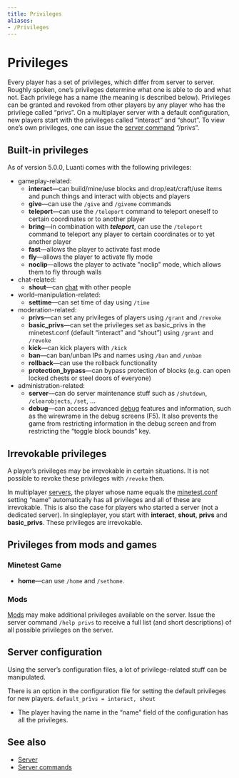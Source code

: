 ```yaml
---
title: Privileges
aliases:
- /Privileges
---
```


# Privileges

Every player has a set of privileges, which differ from server to server. Roughly spoken, one’s privileges determine what one is able to do and what not. Each privilege has a name (the meaning is described below). Privileges can be granted and revoked from other players by any player who has the privilege called “privs”. On a multiplayer server with a default configuration, new players start with the privileges called “interact” and “shout”. To view one’s own privileges, one can issue the [server command](/server-commands "Server commands") “/privs”.

Built-in privileges
-------------------

As of version 5.0.0, Luanti comes with the following privileges:

* gameplay-related:
  * **interact**—can build/mine/use blocks and drop/eat/craft/use items and punch things and interact with objects and players
  * **give**—can use the `/give` and `/giveme` commands
  * **teleport**—can use the `/teleport` command to teleport oneself to certain coordinates or to another player
  * **bring**—in combination with _**teleport**_, can use the `/teleport` command to teleport any player to certain coordinates or to yet another player
  * **fast**—allows the player to activate fast mode
  * **fly**—allows the player to activate fly mode
  * **noclip**—allows the player to activate "noclip" mode, which allows them to fly through walls
* chat-related:
  * **shout**—can [chat](/chat "Chat") with other people
* world–manipulation-related:
  * **settime**—can set time of day using `/time`
* moderation-related:
  * **privs**—can set any privileges of players using `/grant` and `/revoke`
  * **basic\_privs**—can set the privileges set as basic\_privs in the minetest.conf (default “interact” and “shout”) using `/grant` and `/revoke`
  * **kick**—can kick players with `/kick`
  * **ban**—can ban/unban IPs and names using `/ban` and `/unban`
  * **rollback**—can use the rollback functionality
  * **protection\_bypass**—can bypass protection of blocks (e.g. can open locked chests or steel doors of everyone)
* administration-related:
  * **server**—can do server maintenance stuff such as `/shutdown`, `/clearobjects`, `/set`, …
  * **debug**—can access advanced [debug](/content-dev/debug "Debug") features and information, such as the wirewrame in the debug screens (F5). It also prevents the game from restricting information in the debug screen and from restricting the “toggle block bounds” key.

Irrevokable privileges
----------------------

A player’s privileges may be irrevokable in certain situations. It is not possible to revoke these privileges with `/revoke` then.

In multiplayer [servers](/server "Server"), the player whose name equals the [minetest.conf](/minetest-conf "Minetest.conf") setting “name” automatically has all privileges and all of these are irrevokable. This is also the case for players who started a server (not a dedicated server). In singleplayer, you start with **interact**, **shout**, **privs** and **basic\_privs**. These privileges are irrevokable.

Privileges from mods and games
-----------------------------------------------------------------------

### Minetest Game

* **home**—can use `/home` and `/sethome`.

### Mods

[Mods](/mods "Mods") may make additional privileges available on the server. Issue the server command `/help privs` to receive a full list (and short descriptions) of all possible privileges on the server.

Server configuration
--------------------

Using the server’s configuration files, a lot of privilege-related stuff can be manipulated.

There is an option in the configuration file for setting the default privileges for new players. `default_privs = interact, shout`

* The player having the name in the “name” field of the configuration has all the privileges.

See also
--------

* [Server](/server "Server")
* [Server commands](/server/commands "Server commands")